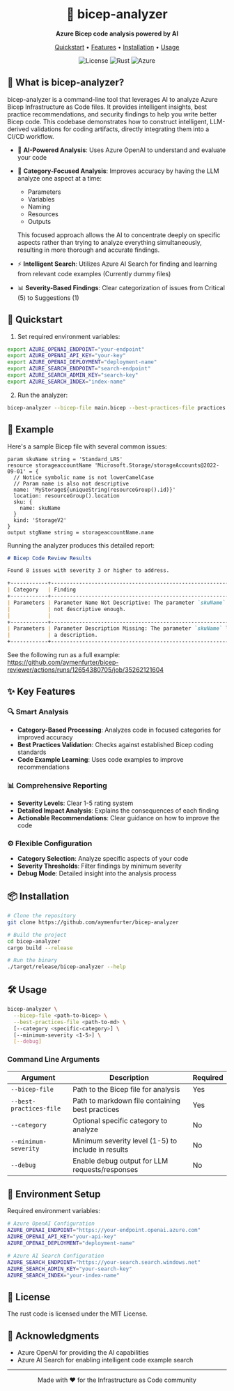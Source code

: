 <div align="center">
  <h1>🎯 bicep-analyzer</h1>
  
  <p align="center">
    <strong>Azure Bicep code analysis powered by AI</strong>
  </p>
  <p align="center">
    <a href="#-quickstart">Quickstart</a> •
    <a href="#-key-features">Features</a> •
    <a href="#-installation">Installation</a> •
    <a href="#%EF%B8%8F-usage">Usage</a>
  </p>
  <p align="center">
    <img alt="License" src="https://img.shields.io/badge/license-MIT-blue?style=for-the-badge">
    <img alt="Rust" src="https://img.shields.io/badge/rust-stable-orange?style=for-the-badge">
    <img alt="Azure" src="https://img.shields.io/badge/azure-ready-0078D4?style=for-the-badge">
  </p>
</div>

## 🌟 What is bicep-analyzer?

bicep-analyzer is a command-line tool that leverages AI to analyze Azure Bicep Infrastructure as Code files. It provides intelligent insights, best practice recommendations, and security findings to help you write better Bicep code. This codebase demonstrates how to construct intelligent, LLM-derived validations for coding artifacts, directly integrating them into a CI/CD workflow.

- 🤖 **AI-Powered Analysis**: Uses Azure OpenAI to understand and evaluate your code
- 🎯 **Category-Focused Analysis**: Improves accuracy by having the LLM analyze one aspect at a time:
  - Parameters
  - Variables
  - Naming
  - Resources
  - Outputs
  
  This focused approach allows the AI to concentrate deeply on specific aspects rather than trying to analyze everything simultaneously, resulting in more thorough and accurate findings.
  
- ⚡ **Intelligent Search**: Utilizes Azure AI Search for finding and learning from relevant code examples (Currently dummy files)
- 📊 **Severity-Based Findings**: Clear categorization of issues from Critical (5) to Suggestions (1)

## 🚀 Quickstart

1. Set required environment variables:
```bash
export AZURE_OPENAI_ENDPOINT="your-endpoint"
export AZURE_OPENAI_API_KEY="your-key"
export AZURE_OPENAI_DEPLOYMENT="deployment-name"
export AZURE_SEARCH_ENDPOINT="search-endpoint"
export AZURE_SEARCH_ADMIN_KEY="search-key"
export AZURE_SEARCH_INDEX="index-name"
```

2. Run the analyzer:
```bash
bicep-analyzer --bicep-file main.bicep --best-practices-file practices.md
```

## 📝 Example

Here's a sample Bicep file with several common issues:

```bicep
param skuName string = 'Standard_LRS'
resource storageaccountName 'Microsoft.Storage/storageAccounts@2022-09-01' = {
  // Notice symbolic name is not lowerCamelCase
  // Param name is also not descriptive
  name: 'MyStorage${uniqueString(resourceGroup().id)}'
  location: resourceGroup().location
  sku: {
    name: skuName
  }
  kind: 'StorageV2'
}
output stgName string = storageaccountName.name
```

Running the analyzer produces this detailed report:

```markdown
# Bicep Code Review Results

Found 8 issues with severity 3 or higher to address.

+------------+--------------------------------------------------------------+---------------+--------------------------------------------------------------+
| Category   | Finding                                                      | Severity      | Impact                                                       |
+------------+--------------------------------------------------------------+---------------+--------------------------------------------------------------+
| Parameters | Parameter Name Not Descriptive: The parameter `skuName` is   | 3 (Important) | This can lead to confusion for collaborators and             |
|            | not descriptive enough.                                      |               | maintainers, reducing the clarity and readability of the     |
|            |                                                              |               | code.                                                        |
+------------+--------------------------------------------------------------+---------------+--------------------------------------------------------------+
| Parameters | Parameter Description Missing: The parameter `skuName` lacks | 3 (Important) | Without a description, users lack guidance and context about |
|            | a description.                                               |               | the parameter's purpose and usage.                           |
+------------+--------------------------------------------------------------+---------------+--------------------------------------------------------------+
```

See the following run as a full example: https://github.com/aymenfurter/bicep-reviewer/actions/runs/12654380705/job/35262121604

## ✨ Key Features

### 🔍 Smart Analysis
- **Category-Based Processing**: Analyzes code in focused categories for improved accuracy
- **Best Practices Validation**: Checks against established Bicep coding standards
- **Code Example Learning**: Uses code examples to improve recommendations

### 📊 Comprehensive Reporting
- **Severity Levels**: Clear 1-5 rating system
- **Detailed Impact Analysis**: Explains the consequences of each finding
- **Actionable Recommendations**: Clear guidance on how to improve the code

### ⚙️ Flexible Configuration
- **Category Selection**: Analyze specific aspects of your code
- **Severity Thresholds**: Filter findings by minimum severity
- **Debug Mode**: Detailed insight into the analysis process

## 📦 Installation

```bash
# Clone the repository
git clone https://github.com/aymenfurter/bicep-analyzer

# Build the project
cd bicep-analyzer
cargo build --release

# Run the binary
./target/release/bicep-analyzer --help
```

## 🛠️ Usage

```bash
bicep-analyzer \
  --bicep-file <path-to-bicep> \
  --best-practices-file <path-to-md> \
  [--category <specific-category>] \
  [--minimum-severity <1-5>] \
  [--debug]
```

### Command Line Arguments

| Argument | Description | Required |
|----------|-------------|----------|
| `--bicep-file` | Path to the Bicep file for analysis | Yes |
| `--best-practices-file` | Path to markdown file containing best practices | Yes |
| `--category` | Optional specific category to analyze | No |
| `--minimum-severity` | Minimum severity level (1-5) to include in results | No |
| `--debug` | Enable debug output for LLM requests/responses | No |

## 🔧 Environment Setup

Required environment variables:

```bash
# Azure OpenAI Configuration
AZURE_OPENAI_ENDPOINT="https://your-endpoint.openai.azure.com"
AZURE_OPENAI_API_KEY="your-api-key"
AZURE_OPENAI_DEPLOYMENT="deployment-name"

# Azure AI Search Configuration
AZURE_SEARCH_ENDPOINT="https://your-search.search.windows.net"
AZURE_SEARCH_ADMIN_KEY="your-search-key"
AZURE_SEARCH_INDEX="your-index-name"
```

## 📝 License

The rust code is licensed under the MIT License.

## 🙏 Acknowledgments

- Azure OpenAI for providing the AI capabilities
- Azure AI Search for enabling intelligent code example search

---

<div align="center">
  Made with ❤️ for the Infrastructure as Code community
</div>
